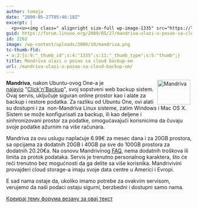 ```yaml
---
author: tomaja
date: "2009-05-27T05:46:18Z"
excerpt: |
  <p><u><img class=" alignright size-full wp-image-1335" src="https://linuxo.org/wp-content/uploads/2006/10/mandriva.png" alt="Mandriva" title="Mandriva" hspace="4" width="90" height="67" align="right" /></u><strong>Mandriva</strong>,&nbsp;nakon Ubuntu-ovog One-a&nbsp;je <a href="http://blog.mandriva.com/2009/05/25/click-n-backup/" target="_blank"><u>najavio</u></a>&nbsp;&quot;<a href="http://www2.mandriva.com/mdvbackup/" target="_blank"><u>Click&#39;n&#39;Backup</u></a>&quot;, svoj sopstveni&nbsp;web backup sistem. Ovaj servis, uključuje&nbsp;siguran online prostor kao i alate za backup&nbsp;i restore podatka. Za razliku od&nbsp;Ubuntu One, ovi alati su dostupni i za&nbsp; non-Mandriva Linux sisteme, zatim&nbsp;Windows&nbsp;i Mac OS X. Sistem se može konfigurisati za&nbsp;backup, ili kao&nbsp;deljene i sinhronizovani&nbsp;prostor za podatke, omogućavajući korisnicima da čuvaju svoje podatke ažurnim na vi&scaron;e računara.</p>
guid: https://forum.linuxo.org/2009/05/27/mandriva-ulazi-u-posao-sa-cloud-backup-om/
id: 2262
image: /wp-content/uploads/2006/10/mandriva.png
tc-thumb-fld:
- a:2:{s:9:"_thumb_id";s:4:"1335";s:11:"_thumb_type";s:5:"thumb";}
title: Mandriva ulazi u posao sa cloud backup-om
url: /mandriva-ulazi-u-posao-sa-cloud-backup-om/
---
```

<u><img class=" alignright size-full wp-image-1335" src="https://linuxo.org/wp-content/uploads/2006/10/mandriva.png" alt="Mandriva" title="Mandriva" hspace="4" width="90" height="67" align="right" /></u>**Mandriva**,&nbsp;nakon Ubuntu-ovog One-a&nbsp;je <a href="http://blog.mandriva.com/2009/05/25/click-n-backup/" target="_blank"><u>najavio</u></a>&nbsp;"<a href="http://www2.mandriva.com/mdvbackup/" target="_blank"><u>Click'n'Backup</u></a>", svoj sopstveni&nbsp;web backup sistem. Ovaj servis, uključuje&nbsp;siguran online prostor kao i alate za backup&nbsp;i restore podatka. Za razliku od&nbsp;Ubuntu One, ovi alati su dostupni i za&nbsp; non-Mandriva Linux sisteme, zatim&nbsp;Windows&nbsp;i Mac OS X. Sistem se može konfigurisati za&nbsp;backup, ili kao&nbsp;deljene i sinhronizovani&nbsp;prostor za podatke, omogućavajući korisnicima da čuvaju svoje podatke ažurnim na vi&scaron;e računara.

<!--break-->

Mandriva za ovu uslugu naplaćuje&nbsp;6.99&euro; za mesec dana i za&nbsp;20GB prostora, sa opcijama za dodatnih&nbsp;20GB&nbsp;i 40GB pa sve do&nbsp;100GB prostora za dodatnih&nbsp;20.20&euro;a. Na osnovu Mandrivinog&nbsp;<a href="http://www2.mandriva.com/mdvbackup/support.html" target="_blank"><u>FAQ</u></a>, nema dodatnih tro&scaron;kova ili limita za protok podataka. Servis je trenutno personalnog karaktera, &scaron;to će reći trenutno bez mogućnosti da ga delite sa vi&scaron;e korisnika. Mandrivivini provajderi&nbsp;cloud storage-a imaju svoje data centre u Americi i Evropi.

E sad nama ostaje da, ukoliko imamo potrebe za ovakvim servisom, verujemo da na&scaron;i podaci ostaju sigurni, berzbedni i dostupni samo nama.

[Креирај тему форума везану за овај текст](https://linuxo.org/nova-tema-na-forumu/?se_pid=2262)